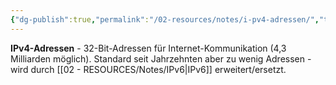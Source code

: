 ```yaml
---
{"dg-publish":true,"permalink":"/02-resources/notes/i-pv4-adressen/","tags":["informatik/netzwerk/adressierung/internet","protokoll/version4","informatik/netzwerk/ip/ipv4"],"noteIcon":"","updated":"2025-09-10T17:07:45.532+02:00"}
---
```



**IPv4-Adressen** - 32-Bit-Adressen für Internet-Kommunikation (4,3 Milliarden möglich).
Standard seit Jahrzehnten aber zu wenig Adressen - wird durch [[02 - RESOURCES/Notes/IPv6\|IPv6]] erweitert/ersetzt.